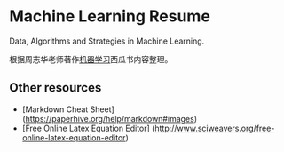 # Machine Learning Resume

Data, Algorithms and Strategies in Machine Learning.

根据周志华老师著作[机器学习](https://baike.baidu.com/item/%E6%9C%BA%E5%99%A8%E5%AD%A6%E4%B9%A0/23613024)西瓜书内容整理。

## Other resources
- [Markdown Cheat Sheet] (https://paperhive.org/help/markdown#images)
- [Free Online Latex Equation Editor] (http://www.sciweavers.org/free-online-latex-equation-editor)
